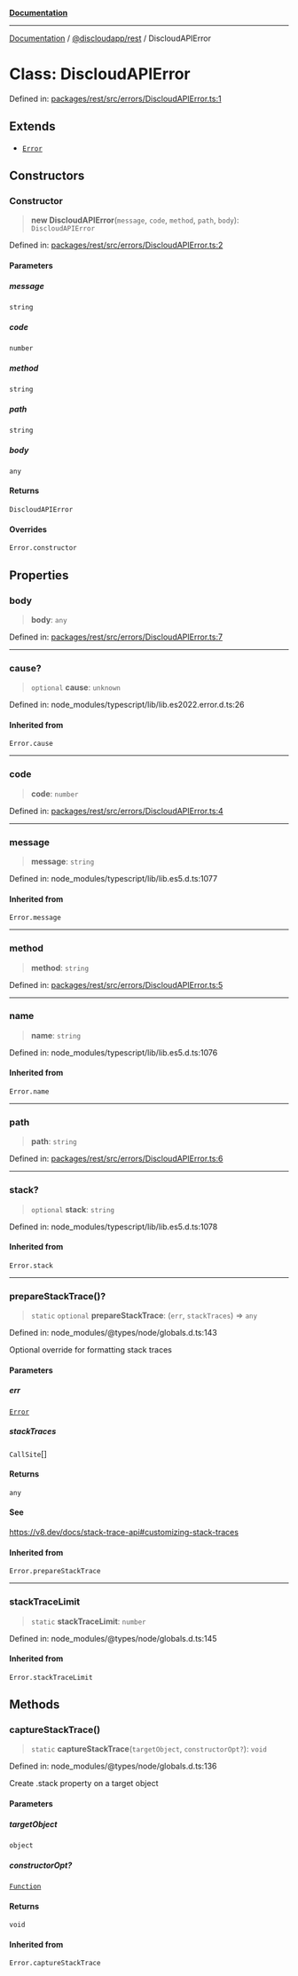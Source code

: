 [**Documentation**](../../../README.md)

***

[Documentation](../../../packages.md) / [@discloudapp/rest](../README.md) / DiscloudAPIError

# Class: DiscloudAPIError

Defined in: [packages/rest/src/errors/DiscloudAPIError.ts:1](https://github.com/discloud/discloud.app/blob/5b4e3fe9c701f0b4f5ffa4246f463403d1e47fa1/packages/rest/src/errors/DiscloudAPIError.ts#L1)

## Extends

- [`Error`](https://developer.mozilla.org/docs/Web/JavaScript/Reference/Global_Objects/Error)

## Constructors

### Constructor

> **new DiscloudAPIError**(`message`, `code`, `method`, `path`, `body`): `DiscloudAPIError`

Defined in: [packages/rest/src/errors/DiscloudAPIError.ts:2](https://github.com/discloud/discloud.app/blob/5b4e3fe9c701f0b4f5ffa4246f463403d1e47fa1/packages/rest/src/errors/DiscloudAPIError.ts#L2)

#### Parameters

##### message

`string`

##### code

`number`

##### method

`string`

##### path

`string`

##### body

`any`

#### Returns

`DiscloudAPIError`

#### Overrides

`Error.constructor`

## Properties

### body

> **body**: `any`

Defined in: [packages/rest/src/errors/DiscloudAPIError.ts:7](https://github.com/discloud/discloud.app/blob/5b4e3fe9c701f0b4f5ffa4246f463403d1e47fa1/packages/rest/src/errors/DiscloudAPIError.ts#L7)

***

### cause?

> `optional` **cause**: `unknown`

Defined in: node\_modules/typescript/lib/lib.es2022.error.d.ts:26

#### Inherited from

`Error.cause`

***

### code

> **code**: `number`

Defined in: [packages/rest/src/errors/DiscloudAPIError.ts:4](https://github.com/discloud/discloud.app/blob/5b4e3fe9c701f0b4f5ffa4246f463403d1e47fa1/packages/rest/src/errors/DiscloudAPIError.ts#L4)

***

### message

> **message**: `string`

Defined in: node\_modules/typescript/lib/lib.es5.d.ts:1077

#### Inherited from

`Error.message`

***

### method

> **method**: `string`

Defined in: [packages/rest/src/errors/DiscloudAPIError.ts:5](https://github.com/discloud/discloud.app/blob/5b4e3fe9c701f0b4f5ffa4246f463403d1e47fa1/packages/rest/src/errors/DiscloudAPIError.ts#L5)

***

### name

> **name**: `string`

Defined in: node\_modules/typescript/lib/lib.es5.d.ts:1076

#### Inherited from

`Error.name`

***

### path

> **path**: `string`

Defined in: [packages/rest/src/errors/DiscloudAPIError.ts:6](https://github.com/discloud/discloud.app/blob/5b4e3fe9c701f0b4f5ffa4246f463403d1e47fa1/packages/rest/src/errors/DiscloudAPIError.ts#L6)

***

### stack?

> `optional` **stack**: `string`

Defined in: node\_modules/typescript/lib/lib.es5.d.ts:1078

#### Inherited from

`Error.stack`

***

### prepareStackTrace()?

> `static` `optional` **prepareStackTrace**: (`err`, `stackTraces`) => `any`

Defined in: node\_modules/@types/node/globals.d.ts:143

Optional override for formatting stack traces

#### Parameters

##### err

[`Error`](https://developer.mozilla.org/docs/Web/JavaScript/Reference/Global_Objects/Error)

##### stackTraces

`CallSite`[]

#### Returns

`any`

#### See

https://v8.dev/docs/stack-trace-api#customizing-stack-traces

#### Inherited from

`Error.prepareStackTrace`

***

### stackTraceLimit

> `static` **stackTraceLimit**: `number`

Defined in: node\_modules/@types/node/globals.d.ts:145

#### Inherited from

`Error.stackTraceLimit`

## Methods

### captureStackTrace()

> `static` **captureStackTrace**(`targetObject`, `constructorOpt?`): `void`

Defined in: node\_modules/@types/node/globals.d.ts:136

Create .stack property on a target object

#### Parameters

##### targetObject

`object`

##### constructorOpt?

[`Function`](https://developer.mozilla.org/docs/Web/JavaScript/Reference/Global_Objects/Function)

#### Returns

`void`

#### Inherited from

`Error.captureStackTrace`

